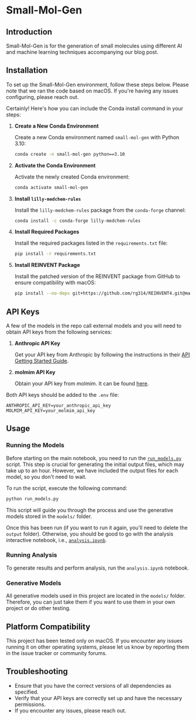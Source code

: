# Small-Mol-Gen

## Introduction

Small-Mol-Gen is for the generation of small molecules using different AI and machine learning techniques accompanying our blog post.

## Installation

To set up the Small-Mol-Gen environment, follow these steps below. Please note that we ran the code based on macOS. If you're having any issues configuring, please reach out.

Certainly! Here's how you can include the Conda install command in your steps:

1. **Create a New Conda Environment**

   Create a new Conda environment named `small-mol-gen` with Python 3.10:

   ```bash
   conda create -n small-mol-gen python==3.10
   ```

2. **Activate the Conda Environment**

   Activate the newly created Conda environment:

   ```bash
   conda activate small-mol-gen
   ```

3. **Install `lilly-medchem-rules`**

   Install the `lilly-medchem-rules` package from the `conda-forge` channel:

   ```bash
   conda install -c conda-forge lilly-medchem-rules
   ```

4. **Install Required Packages**

   Install the required packages listed in the `requirements.txt` file:

   ```bash
   pip install -r requirements.txt
   ```

5. **Install REINVENT Package**

   Install the patched version of the REINVENT package from GitHub to ensure compatibility with macOS:

   ```bash
   pip install --no-deps git+https://github.com/rg314/REINVENT4.git@macos-bugfix-torch#egg=reinvent
   ```

## API Keys

A few of the models in the repo call external models and you will need to obtain API keys from the following services:

1. **Anthropic API Key**

   Get your API key from Anthropic by following the instructions in their [API Getting Started Guide](https://docs.anthropic.com/en/api/getting-started).

2. **molmim API Key**

   Obtain your API key from molmim. It can be found [here](https://build.nvidia.com/nvidia/molmim-generate).

Both API keys should be added to the `.env` file:

```plaintext
ANTHROPIC_API_KEY=your_anthropic_api_key
MOLMIM_API_KEY=your_molmim_api_key
```

## Usage

### Running the Models

Before starting on the main notebook, you need to run the [`run_models.py`](https://github.com/deepmirror/small-mol-gen/blob/main/run_models.py#L1) script. This step is crucial for generating the initial output files, which may take up to an hour. However, we have included the output files for each model, so you don't need to wait.

To run the script, execute the following command:

```bash
python run_models.py
```

This script will guide you through the process and use the generative models stored in the `models/` folder.

Once this has been run (if you want to run it again, you'll need to delete the `output` folder). Otherwise, you should be good to go with the analysis interactive notebook, i.e., [`analysis.ipynb`](https://github.com/deepmirror/small-mol-gen/blob/main/analysis.ipynb#L1).

### Running Analysis

To generate results and perform analysis, run the `analysis.ipynb` notebook.

### Generative Models

All generative models used in this project are located in the `models/` folder. Therefore, you can just take them if you want to use them in your own project or do other testing.

## Platform Compatibility

This project has been tested only on macOS. If you encounter any issues running it on other operating systems, please let us know by reporting them in the issue tracker or community forums.

## Troubleshooting

- Ensure that you have the correct versions of all dependencies as specified.
- Verify that your API keys are correctly set up and have the necessary permissions.
- If you encounter any issues, please reach out.
